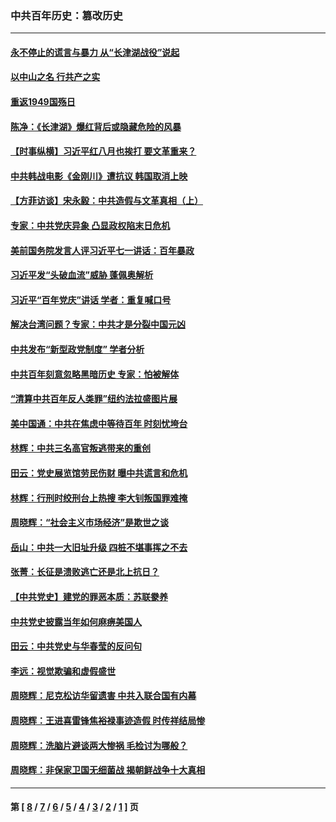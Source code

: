 ### 中共百年历史：篡改历史
---
#### [永不停止的谎言与暴力 从“长津湖战役”说起](../../pages/nf1176115/n13494094.md?12290430) 
#### [以中山之名 行共产之实](../../pages/nf1176115/n13346437.md?12290430) 
#### [重返1949国殇日](../../pages/nf1176115/n13346372.md?12290430) 
#### [陈净：《长津湖》爆红背后或隐藏危险的风暴](../../pages/nf1176115/n13314364.md?12290430) 
#### [【时事纵横】习近平红八月也挨打 要文革重来？](../../pages/nf1176115/n13231393.md?12290430) 
#### [中共韩战电影《金刚川》遭抗议 韩国取消上映](../../pages/nf1176115/n13219114.md?12290430) 
#### [【方菲访谈】宋永毅：中共造假与文革真相（上）](../../pages/nf1176115/n13200760.md?12290430) 
#### [专家：中共党庆异象 凸显政权陷末日危机](../../pages/nf1176115/n13067084.md?12290430) 
#### [美前国务院发言人评习近平七一讲话：百年暴政](../../pages/nf1176115/n13066986.md?12290430) 
#### [习近平发“头破血流”威胁 蓬佩奥解析](../../pages/nf1176115/n13063604.md?12290430) 
#### [习近平“百年党庆”讲话 学者：重复喊口号](../../pages/nf1176115/n13061411.md?12290430) 
#### [解决台湾问题？专家：中共才是分裂中国元凶](../../pages/nf1176115/n13060811.md?12290430) 
#### [中共发布“新型政党制度” 学者分析](../../pages/nf1176115/n13056354.md?12290430) 
#### [中共百年刻意忽略黑暗历史 专家：怕被解体](../../pages/nf1176115/n13056056.md?12290430) 
#### [“清算中共百年反人类罪”纽约法拉盛图片展](../../pages/nf1176115/n13052220.md?12290430) 
#### [美中国通：中共在焦虑中等待百年 时刻忧垮台](../../pages/nf1176115/n13048820.md?12290430) 
#### [林辉：中共三名高官叛逃带来的重创](../../pages/nf1176115/n13035206.md?12290430) 
#### [田云：党史展览馆劳民伤财 曝中共谎言和危机](../../pages/nf1176115/n13033900.md?12290430) 
#### [林辉：行刑时绞刑台上热搜 李大钊叛国罪难掩](../../pages/nf1176115/n13031965.md?12290430) 
#### [周晓辉：“社会主义市场经济”是欺世之谈](../../pages/nf1176115/n13024090.md?12290430) 
#### [岳山：中共一大旧址升级 四桩不堪事挥之不去](../../pages/nf1176115/n13021697.md?12290430) 
#### [张菁：长征是溃败逃亡还是北上抗日？](../../pages/nf1176115/n13020585.md?12290430) 
#### [【中共党史】建党的罪恶本质：苏联豢养](../../pages/nf1176115/n13011888.md?12290430) 
#### [中共党史披露当年如何麻痹美国人](../../pages/nf1176115/n12966400.md?12290430) 
#### [田云：中共党史与华春莹的反问句](../../pages/nf1176115/n12765178.md?12290430) 
#### [李远：视觉欺骗和虚假盛世](../../pages/nf1176115/n12993376.md?12290430) 
#### [周晓辉：尼克松访华留遗害 中共入联合国有内幕](../../pages/nf1176115/n12991422.md?12290430) 
#### [周晓辉：王进喜雷锋焦裕禄事迹造假 时传祥结局惨](../../pages/nf1176115/n12985497.md?12290430) 
#### [周晓辉：洗脑片避谈两大惨祸 毛检讨为哪般？](../../pages/nf1176115/n12971285.md?12290430) 
#### [周晓辉：非保家卫国无细菌战 揭朝鲜战争十大真相](../../pages/nf1176115/n12954161.md?12290430) 

---
#### 第 [ [8](./8.md?12290430) / [7](./7.md?12290430) / [6](./6.md?12290430) / [5](./5.md?12290430) / [4](./4.md?12290430) / [3](./3.md?12290430) / [2](./2.md?12290430) / [1](./1.md?12290430) ] 页
